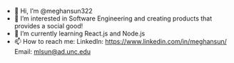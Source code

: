 - 👋 Hi, I’m @meghansun322
- 👀 I’m interested in Software Engineering and creating products that provides a social good!
- 🌱 I’m currently learning React.js and Node.js
- 📫 How to reach me: 
    LinkedIn: https://www.linkedin.com/in/meghansun/
    Email: mlsun@ad.unc.edu

<!---
meghansun322/meghansun322 is a ✨ special ✨ repository because its `README.md` (this file) appears on your GitHub profile.
You can click the Preview link to take a look at your changes.
--->
